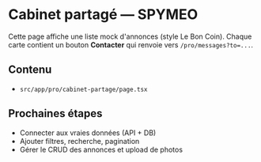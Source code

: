 # Cabinet partagé — SPYMEO

Cette page affiche une liste mock d'annonces (style Le Bon Coin).
Chaque carte contient un bouton **Contacter** qui renvoie vers `/pro/messages?to=...`.

## Contenu
- `src/app/pro/cabinet-partage/page.tsx`

## Prochaines étapes
- Connecter aux vraies données (API + DB)
- Ajouter filtres, recherche, pagination
- Gérer le CRUD des annonces et upload de photos
